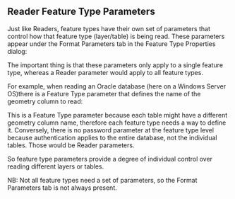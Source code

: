## Reader Feature Type Parameters ##
Just like Readers, feature types have their own set of parameters that control how that feature type (layer/table) is being read. These parameters appear under the Format Parameters tab in the Feature Type Properties dialog:

The important thing is that these parameters only apply to a single feature type, whereas a Reader parameter would apply to all feature types.

For example, when reading an Oracle database (here on a Windows Server OS)there is a Feature Type parameter that defines the name of the geometry column to read:

This is a Feature Type parameter because each table might have a different geometry column name, therefore each feature type needs a way to define it. Conversely, there is no password parameter at the feature type level because authentication applies to the entire database, not the individual tables. Those would be Reader parameters.

So feature type parameters provide a degree of individual control over reading different layers or tables.

NB: Not all feature types need a set of parameters, so the Format Parameters tab is not always present. 